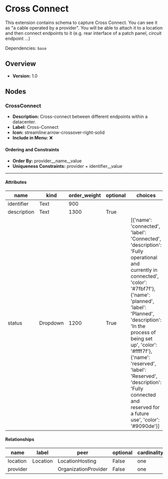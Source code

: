 # Cross Connect

This extension contains schema to capture Cross Connect. You can see it as "a cable operated by a provider". You will be able to attach it to a location and then connect endpoints to it (e.g. rear interface of a patch panel, circuit endpoint ...)


Dependencies: `base`
## Overview
- **Version:** 1.0
## Nodes
### **CrossConnect**
- **Description:** Cross-connect between different endpoints within a datacenter.
- **Label:** Cross-Connect
- **Icon:** streamline:arrow-crossover-right-solid
- **Include in Menu:** ❌

#### Ordering and Constraints
- **Order By:** provider__name__value
- **Uniqueness Constraints:** provider + identifier__value
---
#### Attributes
| name | kind | order_weight | optional | choices |
| ---- | ---- | ------------ | -------- | ------- |
| identifier | Text | 900 |  |  |
| description | Text | 1300 | True |  |
| status | Dropdown | 1200 | True | [{'name': 'connected', 'label': 'Connected', 'description': 'Fully operational and currently in connected', 'color': '#7fbf7f'}, {'name': 'planned', 'label': 'Planned', 'description': 'In the process of being set up', 'color': '#ffff7f'}, {'name': 'reserved', 'label': 'Reserved', 'description': 'Fully connected and reserved for a future use', 'color': '#9090de'}] |

#### Relationships
| name | label | peer | optional | cardinality | kind | order_weight |
| ---- | ----- | ---- | -------- | ----------- | ---- | ------------ |
| location | Location | LocationHosting | False | one | Attribute | 1100 |
| provider |  | OrganizationProvider | False | one | Attribute | 1000 |
